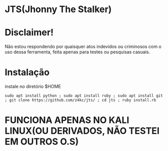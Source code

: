 # JTS(Jhonny The Stalker)

# Disclaimer!

Não estou respondendo por quaisquer atos indevidos ou criminosos com o uso dessa ferramenta, feita apenas para testes ou pesquisas casuais.

# Instalação
instale no diretório $HOME
```console
sudo apt install python ; sudo apt install ruby ; sudo apt install git ; git clone https://github.com/z4kc/jts/ ; cd jts ; ruby install.rb
```
# FUNCIONA APENAS NO KALI LINUX(OU DERIVADOS, NÃO TESTEI EM OUTROS O.S)
